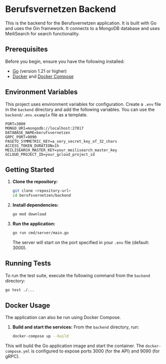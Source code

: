 # Berufsvernetzen Backend

This is the backend for the Berufsvernetzen application. It is built with Go and uses the Gin framework. It connects to a MongoDB database and uses MeiliSearch for search functionality.

## Prerequisites

Before you begin, ensure you have the following installed:
- [Go](https://golang.org/doc/install) (version 1.21 or higher)
- [Docker](https://docs.docker.com/get-docker/) and [Docker Compose](https://docs.docker.com/compose/install/)

## Environment Variables

This project uses environment variables for configuration. Create a `.env` file in the `backend` directory and add the following variables. You can use the `backend/.env.example` file as a template.

```
PORT=3000
MONGO_URI=mongodb://localhost:27017
DATABASE_NAME=berufsvernetzen
GRPC_PORT=9090
PASETO_SYMMETRIC_KEY=a_very_secret_key_of_32_chars
ACCESS_TOKEN_DURATION=1h
MEILISEARCH_MASTER_KEY=your_meilisearch_master_key
GCLOUD_PROJECT_ID=your_gcloud_project_id
```

## Getting Started

1.  **Clone the repository:**
    ```bash
    git clone <repository-url>
    cd berufsvernetzen/backend
    ```

2.  **Install dependencies:**
    ```bash
    go mod download
    ```

3.  **Run the application:**
    ```bash
    go run cmd/server/main.go
    ```
    The server will start on the port specified in your `.env` file (default: 3000).

## Running Tests

To run the test suite, execute the following command from the `backend` directory:

```bash
go test ./...
```

## Docker Usage

The application can also be run using Docker Compose.

1.  **Build and start the services:**
    From the `backend` directory, run:
    ```bash
    docker-compose up --build
    ```
This will build the Go application image and start the container. The `docker-compose.yml` is configured to expose ports 3000 (for the API) and 9090 (for gRPC).
